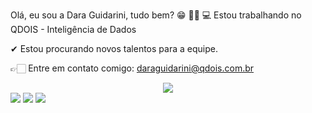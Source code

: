 Olá, eu sou a Dara Guidarini, tudo bem? 😁
👩🏻 💻 Estou trabalhando no QDOIS - Inteligência de Dados

✔ Estou procurando novos talentos para a equipe.

👉🏻 Entre em contato comigo: daraguidarini@qdois.com.br

<div align="center">
  <a href="https://github.com/daraguidarini">
 <img altura="180em" src="https://github-readme-stats.vercel.app/api?username=daraguidarini&show_icons=true&theme=dracula&include_all_commits=true&count_private=true"/>
</div>
  
<div> 
  <a href="https://instagram.com/daraguidarini" target="_blank"><img src="https://img.shields.io/badge/-Instagram-%23E4405F?style=for-the-badge&logo=instagram&logoColor=white" target="_blank"></a>
  <a href = "mailto:guidarini96@gmail.com"><img src="https://img.shields.io/badge/-Gmail-%23333?style=for-the-badge&logo=gmail&logoColor=white" target="_blank"></a>
  <a href="https://www.linkedin.com/in/daraguidarini/" target="_blank"><img src="https://img.shields.io/badge/-LinkedIn-%230077B5?style=for-the-badge&logo=linkedin&logoColor=white" target="_blank"></a> 
</div>
